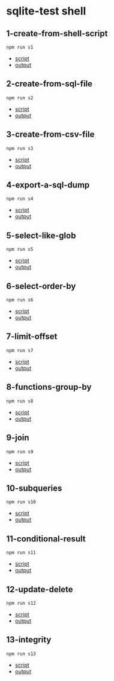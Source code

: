 # sqlite-test shell

## 1-create-from-shell-script

```
npm run s1
```

* [script](./shell/01-create-from-shell-script.sh)
* [output](./shell/01-create-from-shell-script.md)

## 2-create-from-sql-file

```
npm run s2
```

* [script](./shell/02-create-from-sql-file.sh)
* [output](./shell/02-create-from-sql-file.md)

## 3-create-from-csv-file

```
npm run s3
```

* [script](./shell/03-create-from-csv-file.sh)
* [output](./shell/03-create-from-csv-file.md)

## 4-export-a-sql-dump

```
npm run s4
```

* [script](./shell/04-export-a-sql-dump.sh)
* [output](./shell/04-export-a-sql-dump.md)

## 5-select-like-glob

```
npm run s5
```

* [script](./shell/05-select-like-glob.sh)
* [output](./shell/05-select-like-glob.md)

## 6-select-order-by

```
npm run s6
```

* [script](./shell/06-select-order-by.sh)
* [output](./shell/06-select-order-by.md)

## 7-limit-offset

```
npm run s7
```

* [script](./shell/07-limit-offset.sh)
* [output](./shell/07-limit-offset.md)

## 8-functions-group-by

```
npm run s8
```

* [script](./shell/08-functions-group-by.sh)
* [output](./shell/08-functions-group-by.md)

## 9-join

```
npm run s9
```

* [script](./shell/09-join.sh)
* [output](./shell/09-join.md)

## 10-subqueries

```
npm run s10
```

* [script](./shell/10-subqueries.sh)
* [output](./shell/10-subqueries.md)

## 11-conditional-result

```
npm run s11
```

* [script](./shell/11-conditional-result.sh)
* [output](./shell/11-conditional-result.md)

## 12-update-delete

```
npm run s12
```

* [script](./shell/12-update-delete.sh)
* [output](./shell/12-update-delete.md)

## 13-integrity

```
npm run s13
```

* [script](./shell/13-integrity.sh)
* [output](./shell/13-integrity.md)
